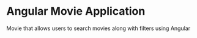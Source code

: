 # Angular Movie Application

Movie that allows users to search movies along with filters using Angular


